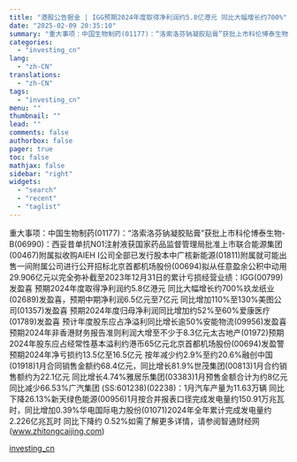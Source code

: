 ```yaml
---
title: "港股公告掘金 | IGG预期2024年度取得净利润约5.8亿港元 同比大幅增长约700%"
date: "2025-02-09 20:35:10"
summary: "重大事项：中国生物制药(01177)：“洛索洛芬钠凝胶贴膏”获批上市科伦博泰生物-B(06990)..."
categories:
  - "investing_cn"
lang:
  - "zh-CN"
translations:
  - "zh-CN"
tags:
  - "investing_cn"
menu: ""
thumbnail: ""
lead: ""
comments: false
authorbox: false
pager: true
toc: false
mathjax: false
sidebar: "right"
widgets:
  - "search"
  - "recent"
  - "taglist"
---
```


重大事项：中国生物制药(01177)：“洛索洛芬钠凝胶贴膏”获批上市科伦博泰生物-B(06990)：西妥昔单抗N01注射液获国家药品监督管理局批准上市联合能源集团(00467)附属拟收购AIEH I公司全部已发行股本中广核新能源(01811)附属就可能出售一间附属公司进行公开招标北京首都机场股份(00694)拟从任意盈余公积中动用29.906亿元以完全弥补截至2023年12月31日的累计亏损经营业绩：IGG(00799)发盈喜 预期2024年度取得净利润约5.8亿港元 同比大幅增长约700%玖龙纸业(02689)发盈喜，预期中期净利润6.5亿元至7亿元 同比增加110%至130%美图公司(01357)发盈喜 预期2024年度归母净利润同比增加约52%至60%爱康医疗(01789)发盈喜 预计年度股东应占净溢利同比增长逾50%安能物流(09956)发盈喜 预期2024年非香港财务报告准则利润大增至不少于8.3亿元太古地产(01972)预期2024年股东应占经常性基本溢利约港币65亿元北京首都机场股份(00694)发盈警 预期2024年净亏损约13.5亿至16.5亿元 按年减少约2.9%至约20.6%融创中国(01918)1月合同销售金额约68.4亿元，同比增长81.9%世茂集团(00813)1月合约销售额约为22.1亿元 同比增长4.74%雅居乐集团(03383)1月预售金额合计为约8亿元 同比减少66.53%广汽集团 (SS:601238)(02238)：1月汽车产量为11.63万辆 同比下降26.13%新天绿色能源(00956)1月按合并报表口径完成发电量约150.91万兆瓦时，同比增加0.39%华电国际电力股份(01071)2024年全年累计完成发电量约2.226亿兆瓦时 同比下降约 0.52%如需了解更多详情，请参阅智通财经网(www.zhitongcaijing.com)

[investing_cn](https://cn.investing.com/news/stock-market-news/article-2663400)
